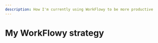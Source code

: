 ```yaml
---
description: How I'm currently using WorkFlowy to be more productive
---
```


# My WorkFlowy strategy
